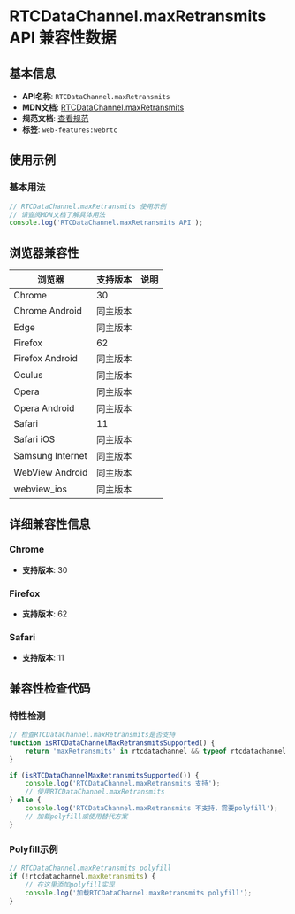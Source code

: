 # RTCDataChannel.maxRetransmits API 兼容性数据

## 基本信息

- **API名称**: `RTCDataChannel.maxRetransmits`
- **MDN文档**: [RTCDataChannel.maxRetransmits](https://developer.mozilla.org/docs/Web/API/RTCDataChannel/maxRetransmits)
- **规范文档**: [查看规范](https://w3c.github.io/webrtc-pc/#dom-datachannel-maxretransmits)
- **标签**: `web-features:webrtc`

## 使用示例

### 基本用法

```javascript
// RTCDataChannel.maxRetransmits 使用示例
// 请查阅MDN文档了解具体用法
console.log('RTCDataChannel.maxRetransmits API');
```

## 浏览器兼容性

| 浏览器 | 支持版本 | 说明 |
|--------|----------|------|
| Chrome | 30 |  |
| Chrome Android | 同主版本 |  |
| Edge | 同主版本 |  |
| Firefox | 62 |  |
| Firefox Android | 同主版本 |  |
| Oculus | 同主版本 |  |
| Opera | 同主版本 |  |
| Opera Android | 同主版本 |  |
| Safari | 11 |  |
| Safari iOS | 同主版本 |  |
| Samsung Internet | 同主版本 |  |
| WebView Android | 同主版本 |  |
| webview_ios | 同主版本 |  |

## 详细兼容性信息

### Chrome

- **支持版本**: 30

### Firefox

- **支持版本**: 62

### Safari

- **支持版本**: 11

## 兼容性检查代码

### 特性检测

```javascript
// 检查RTCDataChannel.maxRetransmits是否支持
function isRTCDataChannelMaxRetransmitsSupported() {
    return 'maxRetransmits' in rtcdatachannel && typeof rtcdatachannel.maxRetransmits === 'function';
}

if (isRTCDataChannelMaxRetransmitsSupported()) {
    console.log('RTCDataChannel.maxRetransmits 支持');
    // 使用RTCDataChannel.maxRetransmits
} else {
    console.log('RTCDataChannel.maxRetransmits 不支持，需要polyfill');
    // 加载polyfill或使用替代方案
}
```

### Polyfill示例

```javascript
// RTCDataChannel.maxRetransmits polyfill
if (!rtcdatachannel.maxRetransmits) {
    // 在这里添加polyfill实现
    console.log('加载RTCDataChannel.maxRetransmits polyfill');
}
```

